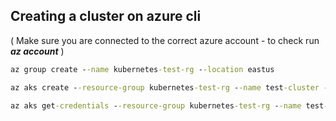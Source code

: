 ## Creating a cluster on azure cli

( Make sure you are connected to the correct azure account - to check run <b><i>az account</i></b> )

```cmd
az group create --name kubernetes-test-rg --location eastus

az aks create --resource-group kubernetes-test-rg --name test-cluster --node-count 1 --enable-addons monitoring --generate-ssh-keys

az aks get-credentials --resource-group kubernetes-test-rg --name test-cluster
```
